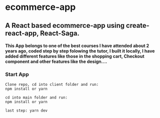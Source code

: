 # ecommerce-app

##  A React based ecommerce-app using create-react-app, React-Saga.
#### This App belongs to one of the best courses I have attended about 2 years ago, coded step by step folowing the tutor, I built it locally, I have added different features like those in the shopping cart, Checkout component and other features like the design....

### Start App

```git
Clone repo, cd into client folder and run:
npm install or yarn
```
```git
cd into main folder and run:
npm install or yarn
```
```git
last step: yarn dev
```
